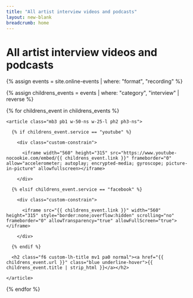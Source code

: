 ```yaml
---
title: "All artist interview videos and podcasts"
layout: new-blank
breadcrumb: home
---
```


<div class="ph2 ph3-ns">

  <h1 class="f3 f2-ns custom-lh-title mb3">All artist interview videos and podcasts</h1>

</div>

{% assign events = site.online-events | where: "format", "recording" %}

<div class="flex-ns flex-wrap-ns justify-start-ns pb3">

  {% assign childrens_events = events | where: "category", "interview" | reverse %}

  {% for childrens_event in childrens_events %}

    <article class="mb3 pb1 w-50-ns w-25-l ph2 ph3-ns">

      {% if childrens_event.service == "youtube" %}

        <div class="custom-constrain">

          <iframe width="560" height="315" src="https://www.youtube-nocookie.com/embed/{{ childrens_event.link }}" frameborder="0" allow="accelerometer; autoplay; encrypted-media; gyroscope; picture-in-picture" allowfullscreen></iframe>

        </div>

      {% elsif childrens_event.service == "facebook" %}

        <div class="custom-constrain">

          <iframe src="{{ childrens_event.link }}" width="560" height="315" style="border:none;overflow:hidden" scrolling="no" frameborder="0" allowTransparency="true" allowFullScreen="true"></iframe>

        </div>

      {% endif %}

      <h2 class="f6 custom-lh-title mv1 pa0 normal"><a href="{{ childrens_event.url }}" class="blue underline-hover">{{ childrens_event.title | strip_html }}</a></h2>

    </article>

  {% endfor %}

</div>
